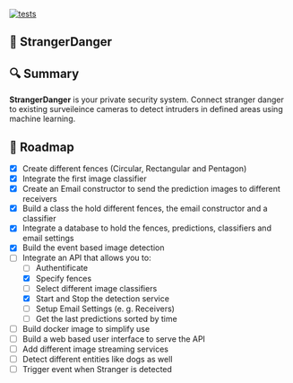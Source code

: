 [![tests](https://github.com/niklas-rittmann/StrangerDanger/actions/workflows/tests.yml/badge.svg)](https://github.com/niklas-rittmann/StrangerDanger/actions/workflows/tests.yml)

## :cop: StrangerDanger

## :mag: Summary
**StrangerDanger** is your private security system. Connect stranger danger to existing surveileince cameras to detect intruders in defined areas using machine learning.

## :construction: Roadmap

- [x] Create different fences (Circular, Rectangular and Pentagon)
- [x] Integrate the first image classifier
- [x] Create an Email constructor to send the prediction images to different receivers
- [x] Build a class the hold different fences, the email constructor and a classifier
- [x] Integrate a database to hold the fences, predictions, classifiers and email settings
- [x] Build the event based image detection
- [ ] Integrate an API that allows you to:
  - [ ] Authentificate
  - [x] Specify fences
  - [ ] Select different image classifiers
  - [x] Start and Stop the detection service
  - [ ] Setup Email Settings (e. g. Receivers)
  - [ ] Get the last predictions sorted by time
- [ ] Build docker image to simplify use
- [ ] Build a web based user interface to serve the API
- [ ] Add different image streaming services
- [ ] Detect different entities like dogs as well
- [ ] Trigger event when Stranger is detected
